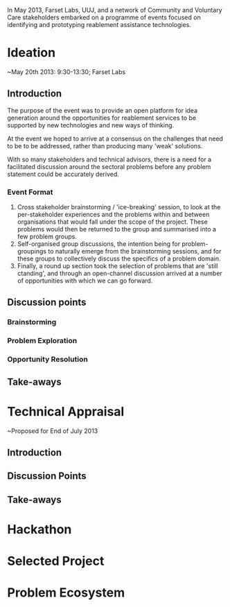 In May 2013, Farset Labs, UUJ, and a network of Community and Voluntary Care stakeholders embarked on a programme of events focused on identifying and prototyping reablement assistance technologies.

Ideation
========

\~May 20th 2013: 9:30-13:30; Farset Labs

Introduction
------------

The purpose of the event was to provide an open platform for idea generation around the opportunities for reablement services to be supported by new technologies and new ways of thinking.

At the event we hoped to arrive at a consensus on the challenges that need to be to be addressed, rather than producing many 'weak' solutions.

With so many stakeholders and technical advisors, there is a need for a facilitated discussion around the sectoral problems before any problem statement could be accurately derived.

### Event Format

1.  Cross stakeholder brainstorming / 'ice-breaking' session, to look at the per-stakeholder experiences and the problems within and between organisations that would fall under the scope of the project. These problems would then be returned to the group and summarised into a few problem groups.
2.  Self-organised group discussions, the intention being for problem-groupings to naturally emerge from the brainstorming sessions, and for these groups to collectively discuss the specifics of a problem domain.
3.  Finally, a round up section took the selection of problems that are 'still ctanding', and through an open-channel discussion arrived at a number of opportunities with which we can go forward.

Discussion points
-----------------

### Brainstorming

### Problem Exploration

### Opportunity Resolution

Take-aways
----------

Technical Appraisal
===================

\~Proposed for End of July 2013

Introduction
------------

Discussion Points
-----------------

Take-aways
----------

Hackathon
=========

Selected Project
================

Problem Ecosystem
=================
